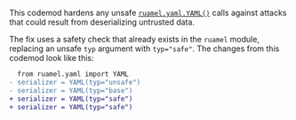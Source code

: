 This codemod hardens any unsafe [`ruamel.yaml.YAML()`](https://yaml.readthedocs.io/en/latest/) calls against attacks that could result from deserializing untrusted data.

The fix uses a safety check that already exists in the `ruamel` module, replacing an unsafe `typ` argument with `typ="safe"`.
The changes from this codemod look like this:

```diff
  from ruamel.yaml import YAML
- serializer = YAML(typ="unsafe")
- serializer = YAML(typ="base")
+ serializer = YAML(typ="safe")
+ serializer = YAML(typ="safe")
```
